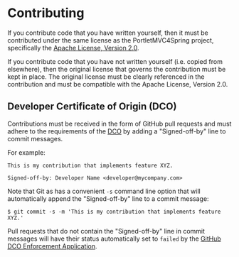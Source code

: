 # Contributing

If you contribute code that you have written yourself, then it must be contributed under the same license as the
PortletMVC4Spring project, specifically the [Apache License, Version 2.0](http://www.apache.org/licenses/LICENSE-2.0).

If you contribute code that you have not written yourself (i.e. copied from elsewhere), then the original license that
governs the contribution must be kept in place. The original license must be clearly referenced in the contribution and
must be compatible with the Apache License, Version 2.0.

##  Developer Certificate of Origin (DCO)

Contributions must be received in the form of GitHub pull requests and must adhere to the requirements of the
[DCO](https://developercertificate.org/) by adding a "Signed-off-by" line to commit messages.

For example:

	This is my contribution that implements feature XYZ.

	Signed-off-by: Developer Name <developer@mycompany.com>

Note that Git as has a convenient `-s` command line option that will automatically append the "Signed-off-by" line to
a commit message:

	$ git commit -s -m 'This is my contribution that implements feature XYZ.'

Pull requests that do not contain the "Signed-off-by" line in commit messages will have their status automatically
set to `failed` by the [GitHub DCO Enforcement Application](https://github.com/apps/dco).
